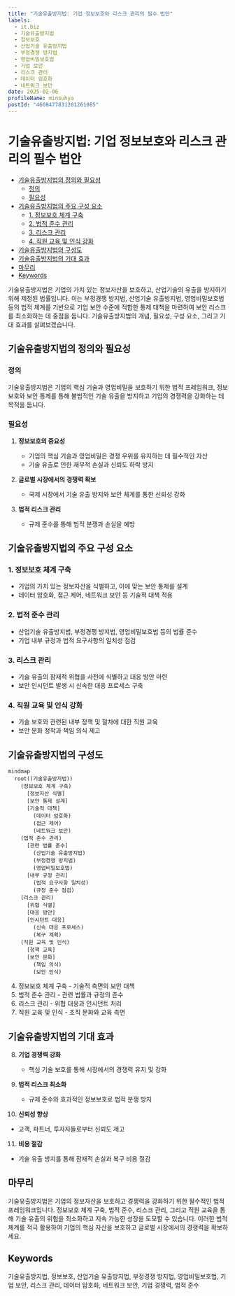 ```yaml
---
title: "기술유출방지법: 기업 정보보호와 리스크 관리의 필수 법안"
labels:
  - it.biz
  - 기술유출방지법
  - 정보보호
  - 산업기술 유출방지법
  - 부정경쟁 방지법
  - 영업비밀보호법
  - 기업 보안
  - 리스크 관리
  - 데이터 암호화
  - 네트워크 보안
date: 2025-02-06
profileName: minsuhya
postId: "4608477831201261085"
---
```



# 기술유출방지법: 기업 정보보호와 리스크 관리의 필수 법안

<!-- mtoc-start -->

- [기술유출방지법의 정의와 필요성](#기술유출방지법의-정의와-필요성)
  - [정의](#정의)
  - [필요성](#필요성)
- [기술유출방지법의 주요 구성 요소](#기술유출방지법의-주요-구성-요소)
  - [1. 정보보호 체계 구축](#1-정보보호-체계-구축)
  - [2. 법적 준수 관리](#2-법적-준수-관리)
  - [3. 리스크 관리](#3-리스크-관리)
  - [4. 직원 교육 및 인식 강화](#4-직원-교육-및-인식-강화)
- [기술유출방지법의 구성도](#기술유출방지법의-구성도)
- [기술유출방지법의 기대 효과](#기술유출방지법의-기대-효과)
- [마무리](#마무리)
- [Keywords](#keywords)

<!-- mtoc-end -->

기술유출방지법은 기업의 가치 있는 정보자산을 보호하고, 산업기술의 유출을 방지하기 위해 제정된 법률입니다. 이는 부정경쟁 방지법, 산업기술 유출방지법, 영업비밀보호법 등의 법적 체계를 기반으로 기업 보안 수준에 적합한 통제 대책을 마련하여 보안 리스크를 최소화하는 데 중점을 둡니다. 기술유출방지법의 개념, 필요성, 구성 요소, 그리고 기대 효과를 살펴보겠습니다.

## 기술유출방지법의 정의와 필요성

### 정의

기술유출방지법은 기업의 핵심 기술과 영업비밀을 보호하기 위한 법적 프레임워크, 정보보호와 보안 통제를 통해 불법적인 기술 유출을 방지하고 기업의 경쟁력을 강화하는 데 목적을 둡니다.

### 필요성

1. **정보보호의 중요성**

   - 기업의 핵심 기술과 영업비밀은 경쟁 우위를 유지하는 데 필수적인 자산
   - 기술 유출로 인한 재무적 손실과 신뢰도 하락 방지

2. **글로벌 시장에서의 경쟁력 확보**

   - 국제 시장에서 기술 유출 방지와 보안 체계를 통한 신뢰성 강화

3. **법적 리스크 관리**
   - 규제 준수를 통해 법적 분쟁과 손실을 예방

## 기술유출방지법의 주요 구성 요소

### 1. 정보보호 체계 구축

- 기업의 가치 있는 정보자산을 식별하고, 이에 맞는 보안 통제를 설계
- 데이터 암호화, 접근 제어, 네트워크 보안 등 기술적 대책 적용

### 2. 법적 준수 관리

- 산업기술 유출방지법, 부정경쟁 방지법, 영업비밀보호법 등의 법률 준수
- 기업 내부 규정과 법적 요구사항의 일치성 점검

### 3. 리스크 관리

- 기술 유출의 잠재적 위협을 사전에 식별하고 대응 방안 마련
- 보안 인시던트 발생 시 신속한 대응 프로세스 구축

### 4. 직원 교육 및 인식 강화

- 기술 보호와 관련된 내부 정책 및 절차에 대한 직원 교육
- 보안 문화 정착과 책임 의식 제고

## 기술유출방지법의 구성도

```mermaid
mindmap
  root((기술유출방지법))
    (정보보호 체계 구축)
      [정보자산 식별]
      [보안 통제 설계]
      [기술적 대책]
        (데이터 암호화)
        (접근 제어)
        (네트워크 보안)
    (법적 준수 관리)
      [관련 법률 준수]
        (산업기술 유출방지법)
        (부정경쟁 방지법)
        (영업비밀보호법)
      [내부 규정 관리]
        (법적 요구사항 일치성)
        (규정 준수 점검)
    (리스크 관리)
      [위협 식별]
      [대응 방안]
      [인시던트 대응]
        (신속 대응 프로세스)
        (복구 계획)
    (직원 교육 및 인식)
      [정책 교육]
      [보안 문화]
        (책임 의식)
        (보안 인식)

```

4. 정보보호 체계 구축 - 기술적 측면의 보안 대책
5. 법적 준수 관리 - 관련 법률과 규정의 준수
6. 리스크 관리 - 위협 대응과 인시던트 처리
7. 직원 교육 및 인식 - 조직 문화와 교육 측면

## 기술유출방지법의 기대 효과

8. **기업 경쟁력 강화**

   - 핵심 기술 보호를 통해 시장에서의 경쟁력 유지 및 강화

9. **법적 리스크 최소화**

   - 규제 준수와 효과적인 정보보호로 법적 분쟁 방지

10. **신뢰성 향상**

   - 고객, 파트너, 투자자들로부터 신뢰도 제고

11. **비용 절감**
   - 기술 유출 방지를 통해 잠재적 손실과 복구 비용 절감

## 마무리

기술유출방지법은 기업의 정보자산을 보호하고 경쟁력을 강화하기 위한 필수적인 법적 프레임워크입니다. 정보보호 체계 구축, 법적 준수, 리스크 관리, 그리고 직원 교육을 통해 기술 유출의 위험을 최소화하고 지속 가능한 성장을 도모할 수 있습니다. 이러한 법적 체계를 적극 활용하여 기업의 핵심 자산을 보호하고 글로벌 시장에서의 경쟁력을 확보하세요.

## Keywords

기술유출방지법, 정보보호, 산업기술 유출방지법, 부정경쟁 방지법, 영업비밀보호법, 기업 보안, 리스크 관리, 데이터 암호화, 네트워크 보안, 기업 경쟁력, 법적 준수